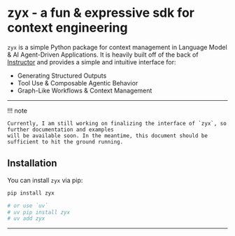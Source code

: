 # zyx - a fun & expressive sdk for context engineering

`zyx` is a simple Python package for context management in Language Model & AI Agent-Driven
Applications. It is heavily built off of the back of [Instructor](https://github.com/jxml/instructor) and
provides a simple and intuitive interface for:

- Generating Structured Outputs
- Tool Use & Composable Agentic Behavior
- Graph-Like Workflows & Context Management

---

!!! note

    Currently, I am still working on finalizing the interface of `zyx`, so further documentation and examples
    will be available soon. In the meantime, this document should be sufficient to hit the ground running.

## Installation

You can install `zyx` via pip:

```bash
pip install zyx

# or use `uv`
# uv pip install zyx
# uv add zyx
```

---